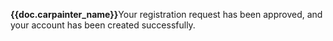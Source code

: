 <p><strong>{{doc.carpainter_name}}</strong>Your registration request has been approved, and your account has been created successfully.</p>
